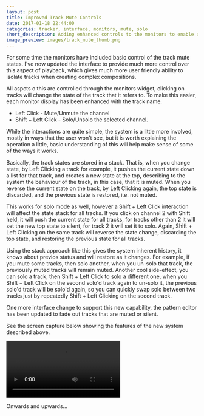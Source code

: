 ```yaml
---
layout: post
title: Improved Track Mute Controls
date: 2017-01-18 22:44:00
categories: tracker, interface, monitors, mute, solo 
short_description: Adding enhanced controls to the monitors to enable and disable playback at the track level.
image_preview: images/track_mute_thumb.png
---
```


For some time the monitors have included basic control of the track mute
states. I've now updated the interface to provide much more control over this
aspect of playback, which gives much more user friendly ability to isolate
tracks when creating complex compositions.

All aspcts o this are controlled through the monitors widget, clicking on
tracks will change the state of the track that it refers to. To make this
easier, each monitor display has been enhanced with the track name. 

 - Left Click - Mute/Unmute the channel
 - Shift + Left Click - Solo/Unsolo the selected channel.

While the interactions are quite simple, the system is a little more involved,
mostly in ways that the user won't see, but it is worth explaining the
operation a little, basic understanding of this will help make sense of some of
the ways it works.

Basically, the track states are stored in a stack. That is, when you change
state, by Left Clicking a track for example, it pushes the current state down a
list for that track, and creates a new state at the top, describing to the
system the behaviour of the track, in this case, that it is muted. When you
reverse the current state on the track, by Left Clicking again, the top state
is discarded, and the previous state is restored, i.e. not muted.

This works for solo mode as well, however a Shift + Left Click interaction
will affect the state stack for all tracks. If you click on channel 2 with
Shift held, it will push the current state for all tracks, for tracks other
than 2 it will set the new top state to silent, for track 2 it will set it to
solo. Again, Shift + Left Clicking on the same track will reverse the state
change, discarding the top state, and restoring the previous state for all
tracks.

Using the stack approach like this gives the system inherent history, it knows
about previos status and will restore as it changes. For example, if you mute
some tracks, then solo another, when you un-solo that track, the previously
muted tracks will remain muted. Another cool side-effect, you can solo a track,
then Shift + Left Click to solo a different one, when you Shift + Left Click on
the second solo'd track again to un-solo it, the previous solo'd track will be
solo'd again, so you can quickly swap solo between two tracks just by
repeatedly Shift + Left Clicking on the second track.

One more interface change to support this new capability, the pattern editor
has been updated to fade out tracks that are muted or silent.

See the screen capture below showing the features of the new system described
above.

<video autoplay>
  <source src="{{site.baseurl}}/images/muting.webm" type='video/webm;
codecs="vp8"'/>
  <img src="{{site.baseurl}}/images/muting.gif"/>
</video>

Onwards and upwards...
